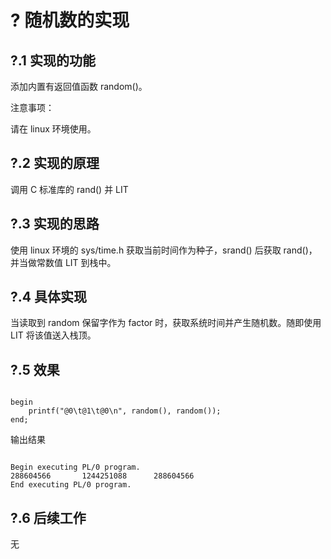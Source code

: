 # ? 随机数的实现

## ?.1 实现的功能

添加内置有返回值函数 random()。

注意事项：

请在 linux 环境使用。

## ?.2 实现的原理

调用 C 标准库的 rand() 并 LIT

## ?.3 实现的思路

使用 linux 环境的 sys/time.h 获取当前时间作为种子，srand() 后获取 rand()，并当做常数值 LIT 到栈中。

## ?.4 具体实现

当读取到 random 保留字作为 factor 时，获取系统时间并产生随机数。随即使用 LIT 将该值送入栈顶。

## ?.5 效果

```pl0

begin
    printf("@0\t@1\t@0\n", random(), random());
end;

```


输出结果

```

Begin executing PL/0 program.
288604566       1244251088      288604566
End executing PL/0 program.

```


## ?.6 后续工作

无